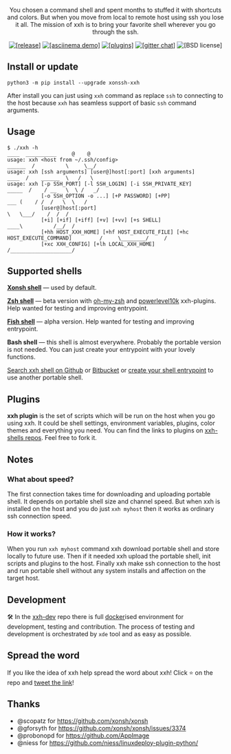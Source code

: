 <p align="center">You chosen a command shell and spent months to stuffed it with shortcuts and colors. But when you move from local to remote host using ssh you lose it all. The mission of xxh is to bring your favorite shell wherever you go through the ssh.</p>
<p align="center">  
  <a href="https://pypi.org/project/xonssh-xxh/" target="_blank"><img src="https://img.shields.io/pypi/v/xonssh-xxh.svg" alt="[release]"></a>
  <a href="https://asciinema.org/a/osSEzqnmH9pMYEZibNe2K7ZL7" target="_blank"><img alt="[asciinema demo]" src="https://img.shields.io/badge/demo-asciinema-grass"></a>
  <a href="#plugins" target="_blank"><img alt="[plugins]" src="https://img.shields.io/badge/extensions-plugins-yellow"></a>
  <a href="https://gitter.im/xonssh-xxh/community?utm_source=badge&utm_medium=badge&utm_campaign=pr-badge" target="_blank"><img alt="[gitter chat]" src="https://badges.gitter.im/xonssh-xxh/community.svg"></a>
  <img alt="[BSD license]" src="https://img.shields.io/pypi/l/xonssh-xxh">
</p>

## Install or update
```
python3 -m pip install --upgrade xonssh-xxh
```
After install you can just using `xxh` command as replace `ssh` to connecting to the host because `xxh` has seamless support of basic `ssh` command arguments. 

## Usage
```
$ ./xxh -h                                                                                 ____  __________     @    @ 
usage: xxh <host from ~/.ssh/config>                                                    ______  /          \     \__/
usage: xxh [ssh arguments] [user@]host[:port] [xxh arguments]                            ____  /    ______  \   /   \
usage: xxh [-p SSH_PORT] [-l SSH_LOGIN] [-i SSH_PRIVATE_KEY]                           _____  /    / __   \  \ /   _/
           [-o SSH_OPTION -o ...] [+P PASSWORD] [+PP]                                    ___ (    / /  /   \  \   /
           [user@]host[:port]                                                                 \   \___/    /  /  /
           [+i] [+if] [+iff] [+v] [+vv] [+s SHELL]                                         ____\          /__/  /
           [+hh HOST_XXH_HOME] [+hf HOST_EXECUTE_FILE] [+hc HOST_EXECUTE_COMMAND]         /     \________/     /
           [+xc XXH_CONFIG] [+lh LOCAL_XXH_HOME]                                         /____________________/
```

## Supported shells
**[Xonsh shell](https://github.com/xxh/xxh-shell-xonsh-appimage)** — used by default.

**[Zsh shell](https://github.com/xxh/xxh-shell-zsh)** — beta version with [oh-my-zsh](https://github.com/xxh/xxh-plugin-zsh-ohmyzsh) and [powerlevel10k](https://github.com/xxh/xxh-plugin-zsh-powerlevel10k) xxh-plugins. Help wanted for testing and improving entrypoint.

**[Fish shell](https://github.com/xxh/xxh-shell-fish-appimage)** — alpha version. Help wanted for testing and improving entrypoint.

**Bash shell** — this shell is almost everywhere. Probably the portable version is not needed. You can just create your entrypoint with your lovely functions.

[Search xxh shell on Github](https://github.com/search?q=xxh-shell&type=Repositories) or [Bitbucket](https://bitbucket.org/repo/all?name=xxh-shell) or [create your shell entrypoint](https://github.com/xxh/xxh-shell-sample) to use another portable shell. 

## Plugins

**xxh plugin** is the set of scripts which will be run on the host when you go using xxh. It could be shell settings, environment variables, plugins, color themes and everything you need. You can find the links to plugins on [xxh-shells repos](https://github.com/search?q=xxh%2Fxxh-shell&type=Repositories). Feel free to fork it.

## Notes

### What about speed?

The first connection takes time for downloading and uploading portable shell. It depends on portable shell size and channel speed. But when xxh is installed on the host and you do just `xxh myhost` then it works as ordinary ssh connection speed.

### How it works?

When you run `xxh myhost` command xxh download portable shell and store locally to future use. Then if it needed xxh upload the portable shell, init scripts and plugins to the host. Finally xxh make ssh connection to the host and run portable shell without any system installs and affection on the target host.

## Development
🛠️ In the [xxh-dev](https://github.com/xxh/xxh-dev) repo there is full [docker](https://www.docker.com/)ised environment for development, testing and contribution. The process of testing and development is orchestrated by `xde` tool and as easy as possible.

## Spread the word
If you like the idea of xxh help spread the word about xxh! Click ⭐ on the repo and <a href="https://twitter.com/intent/tweet?text=Python-powered%20shell%20wherever%20you%20go%20through%20the%20ssh&url=https%3A%2F%2Fgithub.com%2Fxxh%2Fxxh&related=" target="_blank">tweet the link</a>! 

## Thanks
* @scopatz for https://github.com/xonsh/xonsh
* @gforsyth for https://github.com/xonsh/xonsh/issues/3374
* @probonopd for https://github.com/AppImage
* @niess for https://github.com/niess/linuxdeploy-plugin-python/ 
